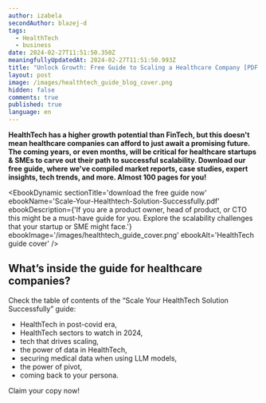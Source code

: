 ```yaml
---
author: izabela
secondAuthor: blazej-d
tags:
  - HealthTech
  - business
date: 2024-02-27T11:51:50.350Z
meaningfullyUpdatedAt: 2024-02-27T11:51:50.993Z
title: "Unlock Growth: Free Guide to Scaling a Healthcare Company [PDF Inside]"
layout: post
image: /images/healthtech_guide_blog_cover.png
hidden: false
comments: true
published: true
language: en
---
```

**HealthTech has a higher growth potential than FinTech, but this doesn't mean healthcare companies can afford to just await a promising future. The coming years, or even months, will be critical for healthcare startups & SMEs to carve out their path to successful scalability. Download our free guide, where we've compiled market reports, case studies, expert insights, tech trends, and more. Almost 100 pages for you!**

<EbookDynamic sectionTitle='download the free guide now' ebookName='Scale-Your-Healthtech-Solution-Successfully.pdf' ebookDescription={'If you are a product owner, head of product, or CTO this might be a must-have guide for you. Explore the scalability challenges that your startup or SME might face.'} ebookImage='/images/healthtech_guide_cover.png' ebookAlt='HealthTech guide cover' />

## What’s inside the guide for healthcare companies?

Check the table of contents of the “Scale Your HealthTech Solution Successfully” guide:

* HealthTech in post-covid era,
* HealthTech sectors to watch in 2024,
* tech that drives scaling,
* the power of data in HealthTech,
* securing medical data when using LLM models,
* the power of pivot,
* coming back to your persona.

Claim your copy now!